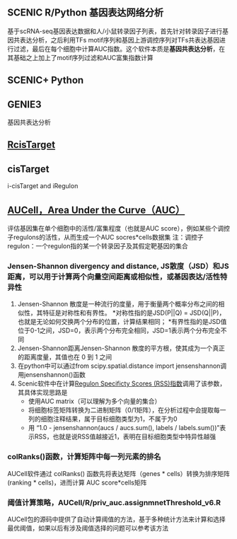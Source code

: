 ## SCENIC R/Python 基因表达网络分析
基于scRNA-seq基因表达数据和人/小鼠转录因子列表，首先针对转录因子进行基因共表达分析，之后利用TFs motif序列和基因上游调控序列对TFs共表达基因进行过滤，最后在每个细胞中计算AUC指数。这个软件本质是**基因共表达分析**，在其基础之上加上了motif序列过滤和AUC富集指数计算

## SCENIC+ Python

## GENIE3 
基因共表达分析



## [RcisTarget](https://bioconductor.riken.jp/packages/3.9/bioc/vignettes/RcisTarget/inst/doc/RcisTarget.html) 


## cisTarget


 i-cisTarget and iRegulon

## [AUCell，Area Under the Curve（AUC）](https://www.bioconductor.org/packages/release/bioc/vignettes/AUCell/inst/doc/AUCell.html) 
评估基因集在单个细胞中的活性/富集程度（也就是AUC score），例如某些个调控子regulons的活性，从而生成一个AUC socres*cells数据集
注：调控子regulon：一个regulon指的某一个转录因子及其假定靶基因的集合








### Jensen-Shannon divergency and distance, JS散度（JSD）和JS距离，可以用于计算两个向量空间距离或相似性，或基因表达/活性特异性    
1. Jensen-Shannon 散度是一种流行的度量，用于衡量两个概率分布之间的相似性，其特征是对称性和有界性。
   *对称性指的是JSD(P||Q) = JSD(Q||P)，也就是无论如何交换两个分布的位置，计算结果相同；
   *有界性指的是JSD值位于0-1之间，JSD=0，表示两个分布完全相同，JSD=1表示两个分布完全不同
2. Jensen-Shannon距离Jensen-Shannon 散度的平方根，使其成为一个真正的距离度量，其值也在 0 到 1 之间
3. 在python中可以通过from scipy.spatial.distance import jensenshannon调用jensenshannon()函数
4. Scenic软件中在计算[Regulon Specificty Scores (RSS)指数](https://github.com/aertslab/pySCENIC/blob/master/src/pyscenic/rss.py)调用了该参数，其具体实现思路是
   * 使用AUC matrix（可以理解为多个向量的集合）
   * 将细胞标签矩阵转换为二进制矩阵（0/1矩阵），在分析过程中会提取每一列的细胞注释结果，属于目标细胞类型为1，不属于为0 
   * 用 “1.0 - jensenshannon(aucs / aucs.sum(), labels / labels.sum())”表示RSS，也就是说RSS值越接近1，表明在目标细胞类型中特异性越强


### colRanks()函数，计算矩阵中每一列元素的排名
AUCell软件通过 colRanks() 函数先将表达矩阵（genes * cells）转换为排序矩阵(ranking * cells)，进而计算 AUC score*cells矩阵


### 阈值计算策略，AUCell/R/priv_auc.assignmnetThreshold_v6.R
AUCell包的源码中提供了自动计算阈值的方法，基于多种统计方法来计算和选择最优阈值，如果以后有涉及阈值选择的问题可以参考该方法






